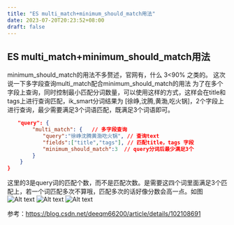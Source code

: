 ```yaml
---
title: "ES multi_match+minimum_should_match用法"
date: 2023-07-20T20:23:52+08:00
draft: false
---
```

## ES multi_match+minimum_should_match用法
minimum_should_match的用法不多赘述，官网有，什么 3<90% 之类的。
这次说一下多字段查询multi_match配合minimum_should_match的用法
为了在多个字段上查询，同时控制最小匹配分词数量，可以使用这样的方式，这样会在title和tags上进行查询匹配，ik_smart分词结果为 [徐峥,沈腾,黄渤,吃火锅]，2个字段上进行查询，最少需要满足3个词语匹配，既满足3个词语即可。

```json {
　　"query": {
        "multi_match": {   // 多字段查询
        　　"query":"徐峥沈腾黄渤吃火锅", // 查询text
        　　"fields":["title","tags"], // 匹配title，tags 字段
        　　"minimum_should_match":3  // query分词后最少满足3个
        }
    }
}
```
这里的3是query词的匹配个数，而不是匹配次数。是需要这四个词里面满足3个匹配上，若一个词匹配多次不算哦，匹配多次的话好像分数会高一点。如图
![Alt text](/images/image.png)
![Alt text](/images/image-1.png)
![Alt text](/images/image-2.png)

参考：https://blog.csdn.net/deeqm66200/article/details/102108691